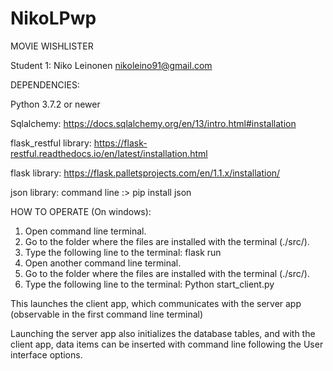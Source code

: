 # NikoLPwp
MOVIE WISHLISTER

Student 1: Niko Leinonen <nikoleino91@gmail.com>

DEPENDENCIES:

Python 3.7.2 or newer

Sqlalchemy: https://docs.sqlalchemy.org/en/13/intro.html#installation

flask_restful library: https://flask-restful.readthedocs.io/en/latest/installation.html

flask library: https://flask.palletsprojects.com/en/1.1.x/installation/

json library: command line :> pip install json

HOW TO OPERATE (On windows):

1. Open command line terminal.
2. Go to the folder where the files are installed with the terminal (./src/).
3. Type the following line to the terminal: flask run
4. Open another command line terminal.
5. Go to the folder where the files are installed with the terminal (./src/).
6. Type the following line to the terminal: Python start_client.py

This launches the client app, which communicates with the server app (observable in the first command line terminal)

Launching the server app also initializes the database tables, and with the client app, data items can be inserted with command line following the User interface options.


